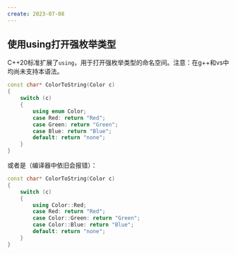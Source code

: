 ```yaml
---
create: 2023-07-08
---
```

## 使用using打开强枚举类型

​	C++20标准扩展了`using`，用于打开强枚举类型的命名空间。注意：在g++和vs中均尚未支持本语法。

```C++
const char* ColorToString(Color c)
{
    switch (c)
    {
        using enum Color;
        case Red: return "Red";
        case Green: return "Green";
        case Blue: return "Blue";
        default: return "none";
    }
}
```

或者是（编译器中依旧会报错）：

```C++
const char* ColorToString(Color c)
{
    switch (c)
    {
        using Color::Red;
        case Red: return "Red";
        case Color::Green: return "Green";
        case Color::Blue: return "Blue";
        default: return "none";
    }
}
```

